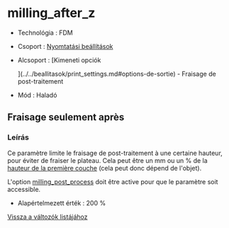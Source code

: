# milling\_after\_z

* Technológia : FDM
* Csoport : [Nyomtatási beállítások](../../konfig/print_settings.md)
* Alcsoport : \[Kimeneti opciók

  \]\(../../beallitasok/print\_settings.md\#options-de-sortie\) - Fraisage de post-traitement

* Mód : Haladó

## Fraisage seulement après

### Leírás

Ce paramètre limite le fraisage de post-traitement à une certaine hauteur, pour éviter de fraiser le plateau. Cela peut être un mm ou un % de la [hauteur de la première couche](first_layer_height.md) \(cela peut donc dépend de l'objet\).

L'option [milling\_post\_process](milling_post_process.md) doit être active pour que le paramètre soit accessible.

* Alapértelmezett érték : 200 %

[Vissza a változók listájához](/)

